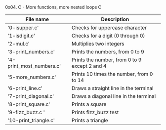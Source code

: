 0x04. C - More functions, more nested loops
C

| File name | Description |
| ------------------|-------------------- |
| '0-isupper.c' | Checks for uppercase character |
| '1-isdigit.c' | Checks for a digit (0 through 0) |
| '2-mul.c' | Multiplies two integers |
| '3-print_numbers.c' | Prints the numbers, from 0 to 9 |
| '4-print_most_numbers.c' | Prints the number, from 0 to 9 except 2 and 4 |
| '5-more_numbers.c' | Prints 10 times the number, from 0 to 14 |
| '6-print_line.c' | Draws a straight line in the terminal |
| '7-print_diagonal.c' | Draws a diagonal line in the terminal |
| '8-print_square.c' | Prints a square |
| '9-fizz_buzz.c '| Prints fizz_buzz test |
| '10-print_triangle.c' | Prints a triangle | 
